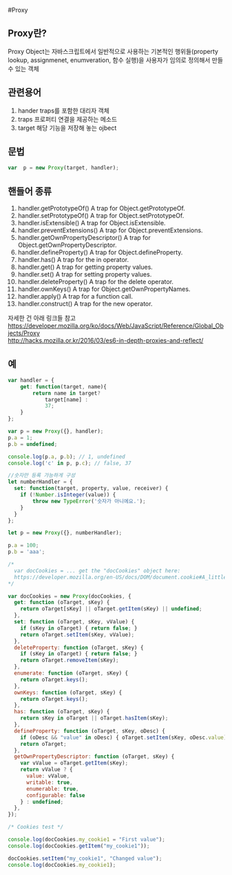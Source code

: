 #Proxy

## Proxy란?

Proxy Object는 자바스크립트에서 일반적으로 사용하는 기본적인 행위들(property lookup, assignmenet, enumveration, 함수 실행)을 사용자가 임의로 정의해서 만들 수 있는 객체

## 관련용어

  1. hander
  traps를 포함한 대리자 객체
  2. traps
  프로퍼티 연결을 제공하는 메소드
  3. target
  해당 기능을 저장해 놓는 ojbect

## 문법

```javascript
var  p = new Proxy(target, handler);

```

## 핸들어 종류

  1. handler.getPrototypeOf()
  A trap for Object.getPrototypeOf.
  2. handler.setPrototypeOf()
  A trap for Object.setPrototypeOf.
  3. handler.isExtensible()
  A trap for Object.isExtensible.
  4. handler.preventExtensions()
  A trap for Object.preventExtensions.
  5. handler.getOwnPropertyDescriptor()
  A trap for Object.getOwnPropertyDescriptor.
  6. handler.defineProperty()
  A trap for Object.defineProperty.
  7. handler.has()
  A trap for the in operator.
  8. handler.get()
  A trap for getting property values.
  9. handler.set()
  A trap for setting property values.
  10. handler.deleteProperty()
  A trap for the delete operator.
  11. handler.ownKeys()
  A trap for Object.getOwnPropertyNames.
  12. handler.apply()
  A trap for a function call.
  13. handler.construct()
  A trap for the new operator.
  
자세한 건 아래 링크들 참고
https://developer.mozilla.org/ko/docs/Web/JavaScript/Reference/Global_Objects/Proxy  
http://hacks.mozilla.or.kr/2016/03/es6-in-depth-proxies-and-reflect/


## 예

```javascript
var handler = {
    get: function(target, name){
        return name in target?
            target[name] :
            37;
    }
};

var p = new Proxy({}, handler);
p.a = 1;
p.b = undefined;

console.log(p.a, p.b); // 1, undefined
console.log('c' in p, p.c); // false, 37

//숫자만 등록 가능하게 구성
let numberHandler = {
  set: function(target, property, value, receiver) {
    if (!Number.isInteger(value)) {
        throw new TypeError('숫자가 아니에요.');
    }
  }
};

let p = new Proxy({}, numberHandler);

p.a = 100;
p.b = 'aaa';

/*
  var docCookies = ... get the "docCookies" object here:  
  https://developer.mozilla.org/en-US/docs/DOM/document.cookie#A_little_framework.3A_a_complete_cookies_reader.2Fwriter_with_full_unicode_support
*/

var docCookies = new Proxy(docCookies, {
  get: function (oTarget, sKey) {
    return oTarget[sKey] || oTarget.getItem(sKey) || undefined;
  },
  set: function (oTarget, sKey, vValue) {
    if (sKey in oTarget) { return false; }
    return oTarget.setItem(sKey, vValue);
  },
  deleteProperty: function (oTarget, sKey) {
    if (sKey in oTarget) { return false; }
    return oTarget.removeItem(sKey);
  },
  enumerate: function (oTarget, sKey) {
    return oTarget.keys();
  },
  ownKeys: function (oTarget, sKey) {
    return oTarget.keys();
  },
  has: function (oTarget, sKey) {
    return sKey in oTarget || oTarget.hasItem(sKey);
  },
  defineProperty: function (oTarget, sKey, oDesc) {
    if (oDesc && "value" in oDesc) { oTarget.setItem(sKey, oDesc.value); }
    return oTarget;
  },
  getOwnPropertyDescriptor: function (oTarget, sKey) {
    var vValue = oTarget.getItem(sKey);
    return vValue ? {
      value: vValue,
      writable: true,
      enumerable: true,
      configurable: false
    } : undefined;
  },
});

/* Cookies test */

console.log(docCookies.my_cookie1 = "First value");
console.log(docCookies.getItem("my_cookie1"));

docCookies.setItem("my_cookie1", "Changed value");
console.log(docCookies.my_cookie1);

```
